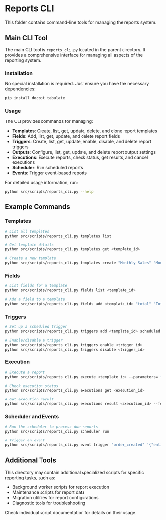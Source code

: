 # Reports CLI

This folder contains command-line tools for managing the reports system.

## Main CLI Tool

The main CLI tool is `reports_cli.py` located in the parent directory. It provides a comprehensive interface for managing all aspects of the reporting system.

### Installation

No special installation is required. Just ensure you have the necessary dependencies:

```bash
pip install docopt tabulate 
```

### Usage

The CLI provides commands for managing:

- **Templates**: Create, list, get, update, delete, and clone report templates
- **Fields**: Add, list, get, update, and delete report fields
- **Triggers**: Create, list, get, update, enable, disable, and delete report triggers
- **Outputs**: Configure, list, get, update, and delete report output settings
- **Executions**: Execute reports, check status, get results, and cancel executions
- **Scheduler**: Run scheduled reports
- **Events**: Trigger event-based reports

For detailed usage information, run:

```bash
python src/scripts/reports_cli.py --help
```

## Example Commands

### Templates

```bash
# List all templates
python src/scripts/reports_cli.py templates list

# Get template details
python src/scripts/reports_cli.py templates get <template_id>

# Create a new template
python src/scripts/reports_cli.py templates create "Monthly Sales" "Monthly sales report" order
```

### Fields

```bash
# List fields for a template
python src/scripts/reports_cli.py fields list <template_id>

# Add a field to a template
python src/scripts/reports_cli.py fields add <template_id> "total" "Total" aggregate --config='{"function":"sum","field":"amount"}'
```

### Triggers

```bash
# Set up a scheduled trigger
python src/scripts/reports_cli.py triggers add <template_id> scheduled --schedule="interval:24:hours"

# Enable/disable a trigger
python src/scripts/reports_cli.py triggers enable <trigger_id>
python src/scripts/reports_cli.py triggers disable <trigger_id>
```

### Execution

```bash
# Execute a report
python src/scripts/reports_cli.py execute <template_id> --parameters='{"start_date":"2023-01-01","end_date":"2023-12-31"}'

# Check execution status
python src/scripts/reports_cli.py executions get <execution_id>

# Get execution result
python src/scripts/reports_cli.py executions result <execution_id> --format=csv --output=report.csv
```

### Scheduler and Events

```bash
# Run the scheduler to process due reports
python src/scripts/reports_cli.py scheduler run

# Trigger an event
python src/scripts/reports_cli.py event trigger "order_created" '{"entity_type":"order","entity_id":"ORD123"}'
```

## Additional Tools

This directory may contain additional specialized scripts for specific reporting tasks, such as:

- Background worker scripts for report execution
- Maintenance scripts for report data
- Migration utilities for report configurations
- Diagnostic tools for troubleshooting

Check individual script documentation for details on their usage.